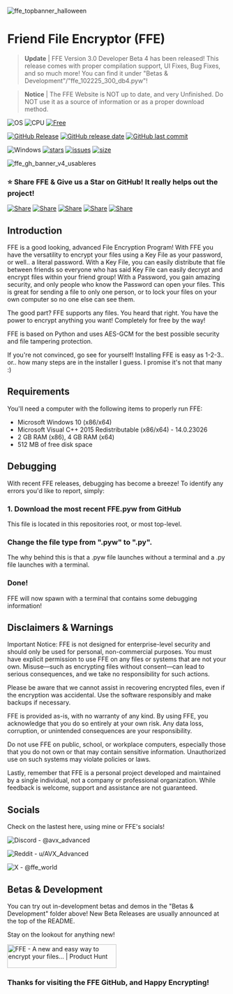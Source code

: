 ![ffe_topbanner_halloween](https://drive.google.com/uc?export=view&id=1T5mRx3sMxRfVJMVT6PuFbiNnqc-r6HVQ)

# Friend File Encryptor (FFE)

>**Update** | FFE Version 3.0 Developer Beta 4 has been released! This release comes with proper compilation support, UI Fixes, Bug Fixes, and so much more! You can find it under "Betas & Development"/"ffe_102225_300_db4.pyw"! 

>**Notice** | The FFE Website is NOT up to date, and very Unfinished. Do NOT use it as a source of information or as a proper download method.

![OS](https://img.shields.io/badge/OS-Windows-0078D4)
![CPU](https://img.shields.io/badge/CPU-x86%2C%20x64-FF8C00)
[![Free](https://img.shields.io/badge/FREE-brightgreen)](#-license)

[![GitHub Release](https://img.shields.io/github/v/release/AVXAdvanced/FFE)](#)
[![GitHub release date](https://img.shields.io/github/release-date/AVXAdvanced/FFE)](#)
[![GitHub last commit](https://img.shields.io/github/last-commit/AVXAdvanced/FFE)](#)

![Windows](https://img.shields.io/badge/Windows-0078D6?style=for-the-badge&logo=windows&logoColor=white)
[![stars](https://img.shields.io/github/stars/AVXAdvanced/FFE?color=7E9CD8&style=for-the-badge)](https://github.com/AVXAdvanced/FFE/stargazers)
[![issues](https://img.shields.io/github/issues/AVXAdvanced/FFE?color=FF5D62&style=for-the-badge)](https://github.com/AVXAdvanced/FFE/issues)
[![size](https://img.shields.io/github/repo-size/AVXAdvanced/FFE?color=76946A&style=for-the-badge)](https://github.com/AVXAdvanced/FFE)

![ffe_gh_banner_v4_usableres](https://drive.google.com/uc?export=view&id=1izBUbW2nRhN3plLmgv-GVNsnPQIXNAlF)

### ⭐ Share FFE & Give us a Star on GitHub! It really helps out the project!

[![Share](https://img.shields.io/badge/share-000000?logo=x&logoColor=white)](https://x.com/intent/tweet?text=Check%20out%20this%20project%20on%20GitHub:%20https://github.com/AVXAdvanced/FFE%20%23OpenIDConnect%20%23Security%20%23Authentication)
[![Share](https://img.shields.io/badge/share-1877F2?logo=facebook&logoColor=white)](https://www.facebook.com/sharer/sharer.php?u=https://github.com/AVXAdvanced/FFE)
[![Share](https://img.shields.io/badge/share-0A66C2?logo=linkedin&logoColor=white)](https://www.linkedin.com/sharing/share-offsite/?url=https://github.com/AVXAdvanced/FFE)
[![Share](https://img.shields.io/badge/share-FF4500?logo=reddit&logoColor=white)](https://www.reddit.com/submit?title=Check%20out%20this%20project%20on%20GitHub:%20https://github.com/AVXAdvanced/FFE)
[![Share](https://img.shields.io/badge/share-0088CC?logo=telegram&logoColor=white)](https://t.me/share/url?url=https://github.com/AVXAdvanced/FFE&text=Check%20out%20this%20project%20on%20GitHub)

## Introduction

FFE is a good looking, advanced File Encryption Program! With FFE you have the versatility to encrypt your files using a Key File as your password, or well.. a literal password. With a Key File, you can easily distribute that file between friends so everyone who has said Key File can easily decrypt and encrypt files within your friend group! With a Password, you gain amazing security, and only people who know the Password can open your files. This is great for sending a file to only one person, or to lock your files on your own computer so no one else can see them.

The good part? FFE supports any files. You heard that right. You have the power to encrypt anything you want! Completely for free by the way!

FFE is based on Python and uses AES-GCM for the best possible security and file tampering protection.

If you're not convinced, go see for yourself! Installing FFE is easy as 1-2-3.. or.. how many steps are in the installer I guess. I promise it's not that many :)

## Requirements

You'll need a computer with the following items to properly run FFE:

- Microsoft Windows 10 (x86/x64)
- Microsoft Visual C++ 2015 Redistributable (x86/x64) - 14.0.23026
- 2 GB RAM (x86), 4 GB RAM (x64)
- 512 MB of free disk space

## Debugging

With recent FFE releases, debugging has become a breeze! To identify any errors you'd like to report, simply:

### 1. Download the most recent FFE.pyw from GitHub

This file is located in this repositories root, or most top-level.

### Change the file type from ".pyw" to ".py". 

The why behind this is that a .pyw file launches without a terminal and a .py file launches with a terminal.

### Done!

FFE will now spawn with a terminal that contains some debugging information!

## Disclaimers & Warnings

Important Notice: FFE is not designed for enterprise-level security and should only be used for personal, non-commercial purposes. You must have explicit permission to use FFE on any files or systems that are not your own. Misuse—such as encrypting files without consent—can lead to serious consequences, and we take no responsibility for such actions.

Please be aware that we cannot assist in recovering encrypted files, even if the encryption was accidental. Use the software responsibly and make backups if necessary.

FFE is provided as-is, with no warranty of any kind. By using FFE, you acknowledge that you do so entirely at your own risk. Any data loss, corruption, or unintended consequences are your responsibility.

Do not use FFE on public, school, or workplace computers, especially those that you do not own or that may contain sensitive information. Unauthorized use on such systems may violate policies or laws.

Lastly, remember that FFE is a personal project developed and maintained by a single individual, not a company or professional organization. While feedback is welcome, support and assistance are not guaranteed.

## Socials

Check on the lastest here, using mine or FFE's socials!

![Discord](https://img.shields.io/badge/Discord-%235865F2.svg?style=for-the-badge&logo=discord&logoColor=white)  -  @avx_advanced

![Reddit](https://img.shields.io/badge/Reddit-FF4500?style=for-the-badge&logo=reddit&logoColor=white)  -  u/AVX_Advanced

![X](https://img.shields.io/badge/X-%23000000.svg?style=for-the-badge&logo=X&logoColor=white)  -  @ffe_world

## Betas & Development

You can try out in-development betas and demos in the "Betas & Development" folder above!
New Beta Releases are usually announced at the top of the README.

Stay on the lookout for anything new!

<a href="https://www.producthunt.com/products/ffe?embed=true&utm_source=badge-featured&utm_medium=badge&utm_source=badge-ffe" target="_blank"><img src="https://api.producthunt.com/widgets/embed-image/v1/featured.svg?post_id=939181&theme=dark&t=1761183112976" alt="FFE - A&#0032;new&#0032;and&#0032;easy&#0032;way&#0032;to&#0032;encrypt&#0032;your&#0032;files&#0046;&#0046;&#0046; | Product Hunt" style="width: 250px; height: 54px;" width="250" height="54" /></a>

### Thanks for visiting the FFE GitHub, and Happy Encrypting!
